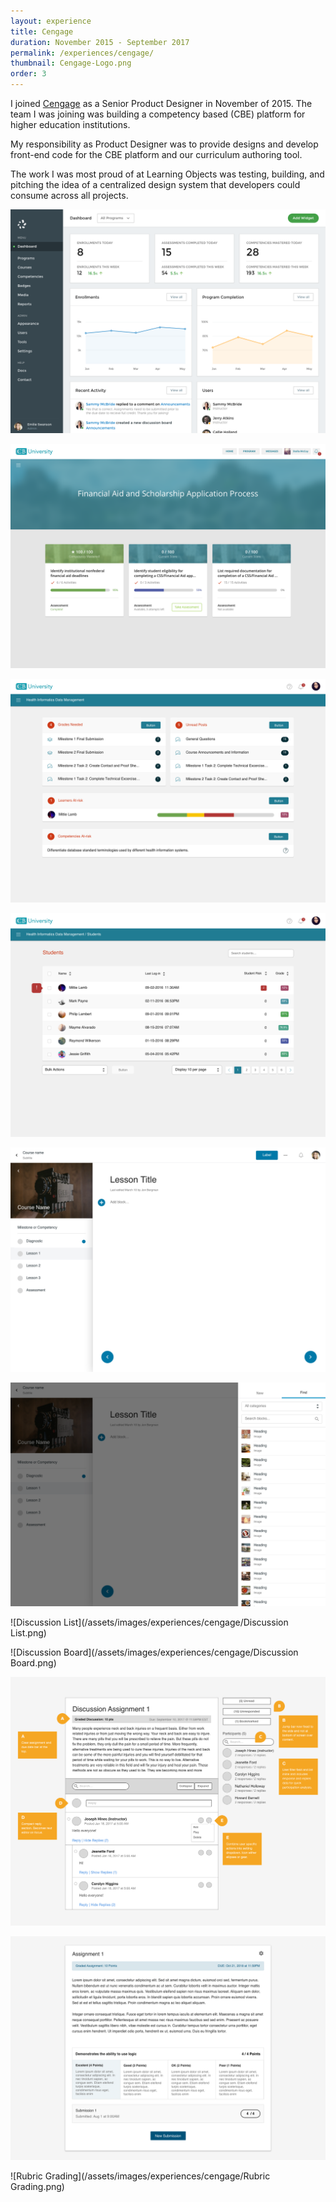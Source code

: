 ```yaml
---
layout: experience
title: Cengage
duration: November 2015 - September 2017
permalink: /experiences/cengage/
thumbnail: Cengage-Logo.png
order: 3
---
```


I joined [Cengage](https://cengage.com) as a Senior Product Designer in November of 2015. The team I was joining was building a competency based (CBE) platform for higher education institutions.

My responsibility as Product Designer was to provide designs and develop front-end code for the CBE platform and our curriculum authoring tool.

The work I was most proud of at Learning Objects was testing, building, and pitching the idea of a centralized design system that developers could consume across all projects.

![Admin dashboard](/assets/images/experiences/cengage/Admin.png)

![Sub-Competencies](/assets/images/experiences/cengage/Sub-Competencies.png)

![Instructor Dashboard](/assets/images/experiences/cengage/Dashboard.png)

![Students](/assets/images/experiences/cengage/Students.png)

![Detail list](/assets/images/experiences/cengage/Detail.png)

![Blocks](/assets/images/experiences/cengage/Blocks.png)

![Discussion List](/assets/images/experiences/cengage/Discussion List.png)

![Discussion Board](/assets/images/experiences/cengage/Discussion Board.png)

![Discussion](/assets/images/experiences/cengage/Discussion.png)

![Submission](/assets/images/experiences/cengage/Submission.png)

![Rubric Grading](/assets/images/experiences/cengage/Rubric Grading.png)
